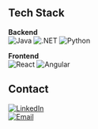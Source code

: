 ## Tech Stack

**Backend**  
![Java](https://img.shields.io/badge/Java-007396?style=flat&logo=java&logoColor=white)
![.NET](https://img.shields.io/badge/.NET-512BD4?style=flat&logo=dotnet&logoColor=white)
![Python](https://img.shields.io/badge/Python-3776AB?style=flat&logo=python&logoColor=white)

**Frontend**  
![React](https://img.shields.io/badge/React-61DAFB?style=flat&logo=react&logoColor=black)
![Angular](https://img.shields.io/badge/Angular-DD0031?style=flat&logo=angular&logoColor=white)


## Contact

[![LinkedIn](https://img.shields.io/badge/LinkedIn-0A66C2?style=flat&logo=linkedin&logoColor=white)](https://www.linkedin.com/in/noahguerin/)  
[![Email](https://img.shields.io/badge/Email-0078D4?style=flat&logo=microsoft-outlook&logoColor=white)](mailto:noahguerin3@outlook.com)
